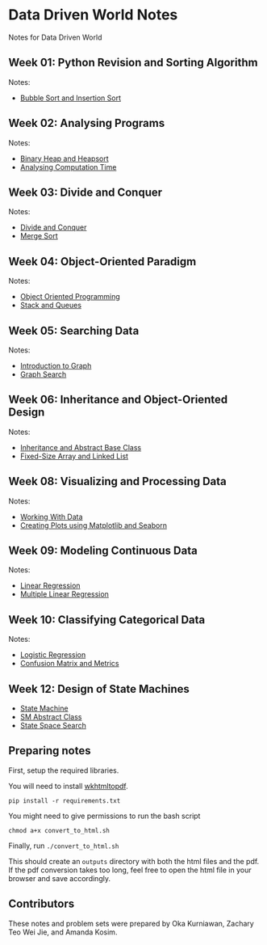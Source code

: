 # Data Driven World Notes

Notes for Data Driven World

## Week 01: Python Revision and Sorting Algorithm

Notes:

- [Bubble Sort and Insertion Sort](./BubbleSort_InsertionSort.ipynb)

## Week 02: Analysing Programs

Notes:

- [Binary Heap and Heapsort](./BinaryHeap_Heapsort.ipynb)
- [Analysing Computation Time](./ComputationTime.ipynb)

## Week 03: Divide and Conquer

Notes:

- [Divide and Conquer](./Divide_Conquer.ipynb)
- [Merge Sort](./Merge_Sort.ipynb)

## Week 04: Object-Oriented Paradigm

Notes:

- [Object Oriented Programming](./Object_Oriented_Programming.ipynb)
- [Stack and Queues](./Stack_Queues.ipynb)

## Week 05: Searching Data

Notes:

- [Introduction to Graph](./Intro_to_Graph.ipynb)
- [Graph Search](./Graph_Search.ipynb)

## Week 06: Inheritance and Object-Oriented Design

Notes:

- [Inheritance and Abstract Base Class](./Inheritance_ABC.ipynb)
- [Fixed-Size Array and Linked List](./Array_LinkedList.ipynb)

## Week 08: Visualizing and Processing Data

Notes:

- [Working With Data](./Working_With_Data.ipynb)
- [Creating Plots using Matplotlib and Seaborn](./Visualization.ipynb)

## Week 09: Modeling Continuous Data

Notes:

- [Linear Regression](./LinearRegression.ipynb)
- [Multiple Linear Regression](./Multiple_Linear_Regression.ipynb)

## Week 10: Classifying Categorical Data

Notes:

- [Logistic Regression](./Logistic_Regression.ipynb)
- [Confusion Matrix and Metrics](./Confusion_Matrix_Metrics.ipynb)

## Week 12: Design of State Machines

- [State Machine](./State_Machine.ipynb)
- [SM Abstract Class](./StateMachine_ABC.ipynb)
- [State Space Search](./State_Space_Search.ipynb)

## Preparing notes

First, setup the required libraries.

You will need to install [wkhtmltopdf](https://wkhtmltopdf.org/downloads.html).

`pip install -r requirements.txt`

You might need to give permissions to run the bash script

`chmod a+x convert_to_html.sh`

Finally, run `./convert_to_html.sh`

This should create an `outputs` directory with both the html files and the pdf. If the pdf conversion takes too long, feel free to open the html file in your browser and save accordingly.

## Contributors

These notes and problem sets were prepared by Oka Kurniawan, Zachary Teo Wei Jie, and Amanda Kosim.
